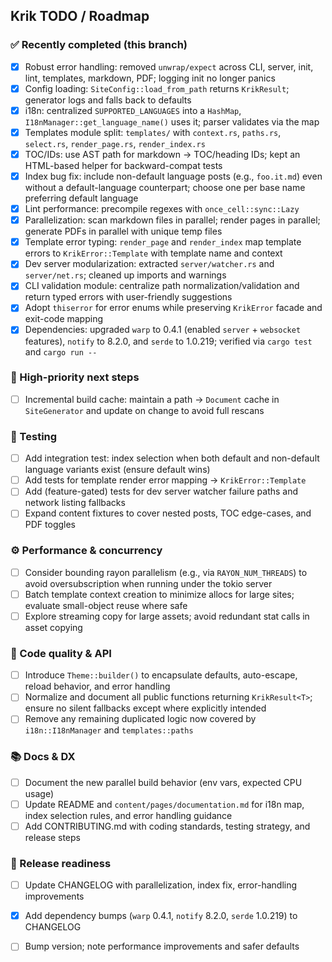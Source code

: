 ## Krik TODO / Roadmap

### ✅ Recently completed (this branch)
- [x] Robust error handling: removed `unwrap/expect` across CLI, server, init, lint, templates, markdown, PDF; logging init no longer panics
- [x] Config loading: `SiteConfig::load_from_path` returns `KrikResult`; generator logs and falls back to defaults
- [x] i18n: centralized `SUPPORTED_LANGUAGES` into a `HashMap`, `I18nManager::get_language_name()` uses it; parser validates via the map
- [x] Templates module split: `templates/` with `context.rs`, `paths.rs`, `select.rs`, `render_page.rs`, `render_index.rs`
- [x] TOC/IDs: use AST path for markdown → TOC/heading IDs; kept an HTML-based helper for backward-compat tests
- [x] Index bug fix: include non-default language posts (e.g., `foo.it.md`) even without a default-language counterpart; choose one per base name preferring default language
- [x] Lint performance: precompile regexes with `once_cell::sync::Lazy`
- [x] Parallelization: scan markdown files in parallel; render pages in parallel; generate PDFs in parallel with unique temp files
- [x] Template error typing: `render_page` and `render_index` map template errors to `KrikError::Template` with template name and context
- [x] Dev server modularization: extracted `server/watcher.rs` and `server/net.rs`; cleaned up imports and warnings
- [x] CLI validation module: centralize path normalization/validation and return typed errors with user-friendly suggestions
- [x] Adopt `thiserror` for error enums while preserving `KrikError` facade and exit-code mapping
- [x] Dependencies: upgraded `warp` to 0.4.1 (enabled `server` + `websocket` features), `notify` to 8.2.0, and `serde` to 1.0.219; verified via `cargo test` and `cargo run --`

### 🔺 High-priority next steps
- [ ] Incremental build cache: maintain a path → `Document` cache in `SiteGenerator` and update on change to avoid full rescans

### 🧪 Testing
- [ ] Add integration test: index selection when both default and non-default language variants exist (ensure default wins)
- [ ] Add tests for template render error mapping → `KrikError::Template`
- [ ] Add (feature-gated) tests for dev server watcher failure paths and network listing fallbacks
- [ ] Expand content fixtures to cover nested posts, TOC edge-cases, and PDF toggles

### ⚙️ Performance & concurrency
- [ ] Consider bounding rayon parallelism (e.g., via `RAYON_NUM_THREADS`) to avoid oversubscription when running under the tokio server
- [ ] Batch template context creation to minimize allocs for large sites; evaluate small-object reuse where safe
- [ ] Explore streaming copy for large assets; avoid redundant stat calls in asset copying

### 🧼 Code quality & API
- [ ] Introduce `Theme::builder()` to encapsulate defaults, auto-escape, reload behavior, and error handling
- [ ] Normalize and document all public functions returning `KrikResult<T>`; ensure no silent fallbacks except where explicitly intended
- [ ] Remove any remaining duplicated logic now covered by `i18n::I18nManager` and `templates::paths`

### 📚 Docs & DX
- [ ] Document the new parallel build behavior (env vars, expected CPU usage)
- [ ] Update README and `content/pages/documentation.md` for i18n map, index selection rules, and error handling guidance
- [ ] Add CONTRIBUTING.md with coding standards, testing strategy, and release steps

### 🚀 Release readiness
- [ ] Update CHANGELOG with parallelization, index fix, error-handling improvements
- [x] Add dependency bumps (`warp` 0.4.1, `notify` 8.2.0, `serde` 1.0.219) to CHANGELOG
- [ ] Bump version; note performance improvements and safer defaults


